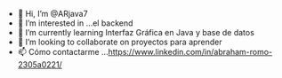 - 👋 Hi, I’m @ARjava7
- 👀 I’m interested in ...el backend
- 🌱 I’m currently learning  Interfaz Gráfica en Java y base de datos
- 💞️ I’m looking to collaborate on proyectos para aprender
- 📫 Cómo contactarme ...https://www.linkedin.com/in/abraham-romo-2305a0221/

<!---
ARjava7/ARjava7 is a ✨ special ✨ repository because its `README.md` (this file) appears on your GitHub profile.
You can click the Preview link to take a look at your changes.
--->

